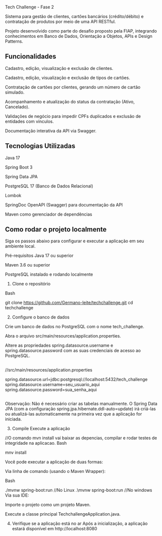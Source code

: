 Tech Challenge - Fase 2

Sistema para gestão de clientes, cartões bancários (crédito/débito) e contratação de produtos por meio de uma API RESTful.

Projeto desenvolvido como parte do desafio proposto pela FIAP, integrando conhecimentos em Banco de Dados, Orientação a Objetos, APIs e Design Patterns.

##  Funcionalidades  ##
Cadastro, edição, visualização e exclusão de clientes.

Cadastro, edição, visualização e exclusão de tipos de cartões.

Contratação de cartões por clientes, gerando um número de cartão simulado.

Acompanhamento e atualização do status da contratação (Ativo, Cancelado).

Validações de negócio para impedir CPFs duplicados e exclusão de entidades com vínculos.

Documentação interativa da API via Swagger.

## Tecnologias Utilizadas ##
Java 17

Spring Boot 3

Spring Data JPA

PostgreSQL 17 (Banco de Dados Relacional)

Lombok

SpringDoc OpenAPI (Swagger) para documentação da API

Maven como gerenciador de dependências

## Como rodar o projeto localmente ##
Siga os passos abaixo para configurar e executar a aplicação em seu ambiente local.

Pré-requisitos
Java 17 ou superior

Maven 3.6 ou superior

PostgreSQL instalado e rodando localmente


1. Clone o repositório

Bash

git clone https://github.com/Germano-leite/techchallenge.git
cd techchallenge

2. Configure o banco de dados

Crie um banco de dados no PostgreSQL com o nome tech_challenge.

Abra o arquivo src/main/resources/application.properties.

Altere as propriedades spring.datasource.username e spring.datasource.password com as suas credenciais de acesso ao PostgreSQL.

##
//src/main/resources/application.properties

spring.datasource.url=jdbc:postgresql://localhost:5432/tech_challenge
spring.datasource.username=seu_usuario_aqui
spring.datasource.password=sua_senha_aqui
##
Observação: Não é necessário criar as tabelas manualmente. O Spring Data JPA (com a configuração spring.jpa.hibernate.ddl-auto=update) irá criá-las ou atualizá-las automaticamente na primeira vez que a aplicação for iniciada.

3. Compile Execute a aplicação

//O comando mvn install vai baixar as depencias, compilar e rodar testes de integridade na aplicacao.
Bash

mnv install 

Você pode executar a aplicação de duas formas:

Via linha de comando (usando o Maven Wrapper):

Bash

./mvnw spring-boot:run //No Linux
.\mvnw spring-boot:run //No windows
Via sua IDE:

Importe o projeto como um projeto Maven.

Execute a classe principal TechchallengeApplication.java.

4. Verifique se a aplicação está no ar
Após a inicialização, a aplicação estará disponível em http://localhost:8080

